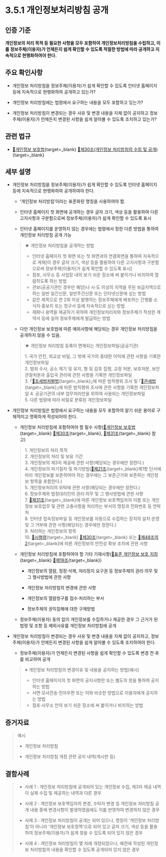 # 3.5.1 개인정보처리방침 공개

## 인증 기준

**개인정보의 처리 목적 등 필요한 사항을 모두 포함하여 개인정보처리방침을 수립하고, 이를 정보주체(이용자)가 언제든지 쉽게 확인할 수 있도록 적절한 방법에 따라 공개하고 지속적으로 현행화하여야 한다.**

## 주요 확인사항

- 개인정보 처리방침을 정보주체(이용자)가 쉽게 확인할 수 있도록 인터넷 홈페이지 등에 지속적으로 현행화하여 공개하고 있는가?

- 개인정보 처리방침에는 법령에서 요구하는 내용을 모두 포함하고 있는가?

- 개인정보 처리방침이 변경되는 경우 사유 및 변경 내용을 지체 없이 공지하고 정보주체(이용자)가 언제든지 변경된 사항을 쉽게 알아볼 수 있도록 조치하고 있는가?

## 관련 법규

- [🔗개인정보 보호법](https://www.law.go.kr/법령/개인정보보호법/(20200805,16930,20200204)/제30조 "새 창에서 열기"){target=_blank} [🔗제30조(개인정보 처리방침의 수립 및 공개)](https://www.law.go.kr/법령/개인정보보호법/제30조 "새 창에서 열기"){target=_blank}

## 세부 설명

- 개인정보 처리방침을 정보주체(이용자)가 쉽게 확인할 수 있도록 인터넷 홈페이지 등에 지속적으로 현행화하여 공개하여야 한다.

    - ʻ개인정보 처리방침ʼ이라는 표준화된 명칭을 사용하여야 함.

    - 인터넷 홈페이지 첫 화면에 공개하는 경우 글자 크기, 색상 등을 활용하여 다른 고지사항과 구분함으로써 정보주체(이용자)가 쉽게 확인할 수 있도록 표시

    - 인터넷 홈페이지를 운영하지 않는 경우에는 법령에서 정한 다른 방법을 통하여 개인정보 처리방침 공개 가능
    >
    > ★ 개인정보 처리방침을 공개하는 방법
    >
    > - 인터넷 홈페이지 첫 화면 또는 첫 화면과의 연결화면을 통하여 지속적으로 게재[이 경우 글자 크기, 색상 등을 활용하여 다른 고지사항과 구분함으로써 정보주체(이용자)가 쉽게 확인할 수 있도록 표시]
    > - 점포, 사무소 등 사업장 내의 보기 쉬운 장소에 써 붙이거나 비치하여 열람하도록 하는 방법
    > - 관보(공공기관인 경우만 해당)나 시·도 이상의 지역을 주된 보급지역으로 하는 일반 일간신문, 일반주간신문 또는 인터넷신문에 싣는 방법
    > - 같은 제목으로 연 2회 이상 발행하는 정보주체에게 배포하는 간행물·소식지·홍보지 또는 청구서 등에 지속적으로 싣는 방법
    > - 재화나 용역을 제공하기 위하여 개인정보처리자와 정보주체가 작성한 계약서 등에 실어 정보주체에게 발급하는 방법

    - 다만 개인정보 보호법에 따른 예외사항에 해당되는 경우 개인정보 처리방침을 공개하지 않을 수 있음.
    >
    > ★ 개인정보 처리방침 등록이 면제되는 개인정보파일(공공기관)
    >
    > 1\. 국가 안전, 외교상 비밀, 그 밖에 국가의 중대한 이익에 관한 사항을 기록한 개인정보파일  
    > 2\. 범죄 수사, 공소 제기 및 유지, 형 및 감호 집행, 교정 처분, 보호처분, 보안관찰처분과 출입국 관리에 관한 사항을 기록한 개인정보파일  
    > 3\. ｢[🔗조세범처벌법](https://www.law.go.kr/법령/조세범처벌법 "새 창에서 열기"){target=_blank}｣에 따른 범칙행위 조사 및 ｢[🔗관세법](https://www.law.go.kr/법령/관세법 "새 창에서 열기"){target=_blank}｣에 따른 범칙행위 조사에 관한 사항을 기록한 개인정보파일
    > 4\. 공공기관의 내부 업무처리만을 위하여 사용되는 개인정보파일  
    > 5\. 다른 법령에 따라 비밀로 분류된 개인정보파일  

- 개인정보 처리방침은 법령에서 요구하는 내용을 모두 포함하여 알기 쉬운 용어로 구체적이고 명확하게 작성되어야 한다.

    - 개인정보 처리방침에 포함하여야 할 필수 사항([🔗개인정보 보호법](https://www.law.go.kr/법령/개인정보보호법/(20200805,16930,20200204)/제30조 "새 창에서 열기"){target=_blank} [🔗제30조](https://www.law.go.kr/법령/개인정보보호법/제30조 "새 창에서 열기"){target=_blank}, [🔗제31조](https://www.law.go.kr/법령/개인정보보호법/제31조 "새 창에서 열기"){target=_blank} 참고)
    >
    > 1\. 개인정보의 처리 목적  
    > 2\. 개인정보의 처리 및 보유 기간  
    > 3\. 개인정보의 제3자 제공에 관한 사항(해당되는 경우에만 정한다.)  
    > 4\. 개인정보의 파기절차 및 파기방법([🔗제21조](https://www.law.go.kr/법령/개인정보보호법/제21조 "새 창에서 열기"){target=_blank}제1항 단서에 따라 개인정보를 보존하여야 하는 경우에는 그 보존근거와 보존하는 개인정보 항목을 포함한다.)  
    > 5\. 개인정보처리의 위탁에 관한 사항(해당되는 경우에만 정한다.)  
    > 6\. 정보주체와 법정대리인의 권리·의무 및 그 행사방법에 관한 사항  
    > 7\. [🔗제31조](https://www.law.go.kr/법령/개인정보보호법/제31조 "새 창에서 열기"){target=_blank}에 따른 개인정보 보호책임자의 이름 또는 개인정보 보호업무 및 관련 고충사항을 처리하는 부서의 명칭과 전화번호 등 연락처  
    > 8\. 인터넷 접속정보파일 등 개인정보를 자동으로 수집하는 장치의 설치·운영 및 그 거부에 관한 사항(해당되는 경우에만 정한다.)  
    > 9\. 처리하는 개인정보의 항목  
    > 10\. [🔗시행령](https://www.law.go.kr/법령/개인정보보호법시행령/(20220308,32528,20220308)/제30조 "새 창에서 열기"){target=_blank} [🔗제30조](https://www.law.go.kr/법령/개인정보보호법시행령/제30조 "새 창에서 열기"){target=_blank} 또는 [🔗제48조의2](https://www.law.go.kr/법령/개인정보보호법시행령/제48조의2 "새 창에서 열기"){target=_blank}에 따른 개인정보의 안전성 확보 조치에 관한 사항  

    - 개인정보 처리방침에 포함하여야 할 기타 기재사항([🔗표준 개인정보 보호 지침](https://www.law.go.kr/행정규칙/표준개인정보보호지침/(2011-45,20110930)/제19조 "새 창에서 열기"){target=_blank} [🔗제19조](https://www.law.go.kr/행정규칙/표준개인정보보호지침/제19조 "새 창에서 열기"){target=_blank})

        - 개인정보의 열람, 정정·삭제, 처리정지 요구권 등 정보주체의 권리·의무 및 그 행사방법에 관한 사항

        - 개인정보 처리방침의 변경에 관한 사항

        - 개인정보의 열람청구를 접수·처리하는 부서

        - 정보주체의 권익침해에 대한 구제방법

    - 정보주체(이용자) 동의 없이 개인정보를 수집하거나 제공한 경우 그 근거가 된 법령 및 조항 등 예외사유를 개인정보 처리방침에 공개

- 개인정보 처리방침이 변경되는 경우 사유 및 변경 내용을 지체 없이 공지하고, 정보주체(이용자)가 언제든지 변경된 사항을 쉽게 알아볼 수 있도록 조치하여야 한다.

    - 정보주체(이용자)가 언제든지 변경된 사항을 쉽게 확인할 수 있도록 변경 전·후를 비교하여 공개
    >
    > ※ 개인정보 처리방침의 변경이유 및 내용을 공지하는 방법(예시)
    >
    > - 인터넷 홈페이지의 첫 화면의 공지사항란 또는 별도의 창을 통하여 공지하는 방법
    > - 서면·모사전송·전자우편 또는 이와 비슷한 방법으로 이용자에게 공지하는 방법
    > - 점포·사무소 안의 보기 쉬운 장소에 써 붙이거나 비치하는 방법

## 증거자료

> 예시
>
> - 개인정보 처리방침
>
> - 개인정보 처리방침 개정 관련 공지 내역(게시판 등)

## 결함사례

> - 사례 1 : 개인정보 처리방침에 공개되어 있는 개인정보 수집, 제3자 제공 내역이 실제 수집 및 제공하는 내역과 다른 경우
>
> - 사례 2 : 개인정보 보호책임자의 변경, 수탁자 변경 등 개인정보 처리방침 공개 내용 중에 변경사항이 발생하였음에도 이를 반영하여 변경하지 않은 경우
>
> - 사례 3 : 개인정보 처리방침이 공개는 되어 있으나, 명칭이 ʻ개인정보 처리방침ʼ이 아니라 ʻ개인정보 보호정책ʼ으로 되어 있고 글자 크기, 색상 등을 활용하여 정보주체(이용자)가 쉽게 찾을 수 있도록 되어 있지 않은 경우
>
> - 사례 4 : 개인정보 처리방침이 몇 차례 개정되었으나, 예전에 작성된 개인정보 처리방침의 내용을 확인할 수 있도록 공개되어 있지 않은 경우
